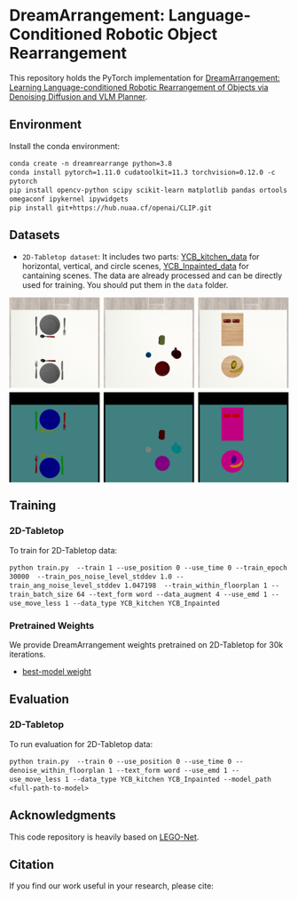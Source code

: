 # DreamArrangement: Language-Conditioned Robotic Object Rearrangement

This repository holds the PyTorch implementation for [DreamArrangement: Learning Language-conditioned Robotic Rearrangement of Objects via Denoising Diffusion and VLM Planner](https://wenkai-chen.com/publication/dreamarrangement).


## Environment
Install the conda environment:
```
conda create -n dreamrearrange python=3.8
conda install pytorch=1.11.0 cudatoolkit=11.3 torchvision=0.12.0 -c pytorch
pip install opencv-python scipy scikit-learn matplotlib pandas ortools omegaconf ipykernel ipywidgets
pip install git+https://hub.nuaa.cf/openai/CLIP.git
```


## Datasets

* `2D-Tabletop dataset`: It includes two parts: [YCB_kitchen_data](https://drive.google.com/file/d/1FI0XiT3d7KeG4ScIXyHBdu_mqrV3mSVi/view?usp=drive_link) for horizontal, vertical, and circle scenes, [YCB_Inpainted_data](https://drive.google.com/file/d/1Y_6Te50msNpeA6TrClUOmItbO9PwUHL-/view?usp=drive_link) for cantaining scenes. The data are already processed and can be directly used for training. You should put them in the `data` folder.

<img src="./pics/dataset.jpg" alt= “” width="600" height="value" style="vertical-align:middle">


## Training
### 2D-Tabletop
To train for 2D-Tabletop data:
```
python train.py  --train 1 --use_position 0 --use_time 0 --train_epoch 30000  --train_pos_noise_level_stddev 1.0 --train_ang_noise_level_stddev 1.047198  --train_within_floorplan 1 --train_batch_size 64 --text_form word --data_augment 4 --use_emd 1 --use_move_less 1 --data_type YCB_kitchen YCB_Inpainted
```

### Pretrained Weights
We provide DreamArrangement weights pretrained on 2D-Tabletop for 30k iterations.
* [best-model weight](https://drive.google.com/file/d/1FrwXlp-LRbcMn8wuJqYLTei06BxmwsSG/view?usp=drive_link)


## Evaluation
### 2D-Tabletop
To run evaluation for 2D-Tabletop data:
```
python train.py  --train 0 --use_position 0 --use_time 0 --denoise_within_floorplan 1 --text_form word --use_emd 1 --use_move_less 1 --data_type YCB_kitchen YCB_Inpainted --model_path <full-path-to-model>
```

<!-- Ground Truth            |  Initial |  Denoised
:-------------------------:|:-------------------------: |:-------------------------:
<img src="./README_media/inference/14_groundtruth.jpg" alt= “” width="260" height="value" style="vertical-align:middle;margin:0px 0px">  |  <img src="./README_media/inference/14_initial.jpg" alt= “” width="260" height="value" style="vertical-align:middle;margin:0px 0px"> | <img src="./README_media/inference/14_trans50000-grad_nonoise.jpg" alt= “” width="260" height="value" style="vertical-align:middle;margin:0px 0px"> -->


## Acknowledgments
This code repository is heavily based on [LEGO-Net](https://github.com/QiuhongAnnaWei/LEGO-Net).


## Citation
If you find our work useful in your research, please cite: